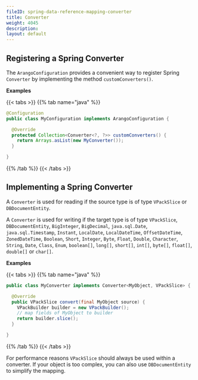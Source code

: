 ```yaml
---
fileID: spring-data-reference-mapping-converter
title: Converter
weight: 4045
description: 
layout: default
---
```

## Registering a Spring Converter

The `ArangoConfiguration` provides a convenient way to register Spring `Converter` by implementing the method `customConverters()`.

**Examples**

{{< tabs >}}
{{% tab name="java" %}}
```java
@Configuration
public class MyConfiguration implements ArangoConfiguration {

  @Override
  protected Collection<Converter<?, ?>> customConverters() {
    return Arrays.asList(new MyConverter());
  }

}
```
{{% /tab %}}
{{< /tabs >}}

## Implementing a Spring Converter

A `Converter` is used for reading if the source type is of type `VPackSlice` or `DBDocumentEntity`.

A `Converter` is used for writing if the target type is of type `VPackSlice`, `DBDocumentEntity`, `BigInteger`, `BigDecimal`, `java.sql.Date`, `java.sql.Timestamp`, `Instant`, `LocalDate`, `LocalDateTime`, `OffsetDateTime`, `ZonedDateTime`, `Boolean`, `Short`, `Integer`, `Byte`, `Float`, `Double`, `Character`, `String`, `Date`, `Class`, `Enum`, `boolean[]`, `long[]`, `short[]`, `int[]`, `byte[]`, `float[]`, `double[]` or `char[]`.

**Examples**

{{< tabs >}}
{{% tab name="java" %}}
```java
public class MyConverter implements Converter<MyObject, VPackSlice> {

  @Override
  public VPackSlice convert(final MyObject source) {
    VPackBuilder builder = new VPackBuilder();
    // map fields of MyObject to builder
    return builder.slice();
  }

}
```
{{% /tab %}}
{{< /tabs >}}

For performance reasons `VPackSlice` should always be used within a converter. If your object is too complex, you can also use `DBDocumentEntity` to simplify the mapping.
